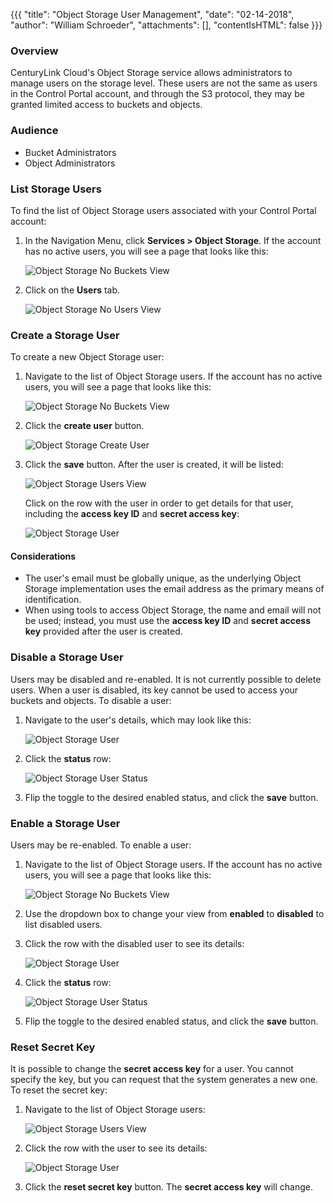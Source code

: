 {{{
  "title": "Object Storage User Management",
  "date": "02-14-2018",
  "author": "William Schroeder",
  "attachments": [],
  "contentIsHTML": false
}}}

### Overview

CenturyLink Cloud's Object Storage service allows administrators to manage users on the storage level.  These users are not the same as users in the Control Portal account, and through the S3 protocol, they may be granted limited access to buckets and objects.

### Audience

* Bucket Administrators
* Object Administrators

### List Storage Users

To find the list of Object Storage users associated with your Control Portal account:

1. In the Navigation Menu, click **Services > Object Storage**.  If the account has no active users, you will see a page that looks like this:

    ![Object Storage No Buckets View](../images/object-storage/no-buckets-view.png)

2. Click on the **Users** tab.

    ![Object Storage No Users View](../images/object-storage/no-users-view.png)


### Create a Storage User 

To create a new Object Storage user:

1. Navigate to the list of Object Storage users.  If the account has no active users, you will see a page that looks like this:

    ![Object Storage No Buckets View](../images/object-storage/no-buckets-view.png)

2. Click the **create user** button.

    ![Object Storage Create User](../images/object-storage-create-user.png)

3. Click the **save** button.  After the user is created, it will be listed:

    ![Object Storage Users View](../images/object-storage/users-view.png)

    Click on the row with the user in order to get details for that user, including the **access key ID** and **secret access key**:

    ![Object Storage User](../images/object-storage/user.png)

#### Considerations

* The user's email must be globally unique, as the underlying Object Storage implementation uses the email address as the primary means of identification.
* When using tools to access Object Storage, the name and email will not be used; instead, you must use the **access key ID** and **secret access key** provided after the user is created.

### Disable a Storage User

Users may be disabled and re-enabled.  It is not currently possible to delete users.  When a user is disabled, its key cannot be used to access your buckets and objects.  To disable a user:

1. Navigate to the user's details, which may look like this:

    ![Object Storage User](../images/object-storage/user.png)

2. Click the **status** row:

    ![Object Storage User Status](../images/object-storage/user-status.png)

3. Flip the toggle to the desired enabled status, and click the **save** button.

### Enable a Storage User

Users may be re-enabled.  To enable a user:

1. Navigate to the list of Object Storage users.  If the account has no active users, you will see a page that looks like this:

    ![Object Storage No Buckets View](../images/object-storage/no-buckets-view.png)

2. Use the dropdown box to change your view from **enabled** to **disabled** to list disabled users.

3. Click the row with the disabled user to see its details:

    ![Object Storage User](../images/object-storage/user.png)

4. Click the **status** row:

    ![Object Storage User Status](../images/object-storage/user-status.png)

5. Flip the toggle to the desired enabled status, and click the **save** button.

### Reset Secret Key

It is possible to change the **secret access key** for a user.  You cannot specify the key, but you can request that the system generates a new one.  To reset the secret key:

1. Navigate to the list of Object Storage users:

    ![Object Storage Users View](../images/object-storage/users-view.png)

2. Click the row with the user to see its details:

    ![Object Storage User](../images/object-storage/user.png)

3. Click the **reset secret key** button.  The **secret access key** will change.

